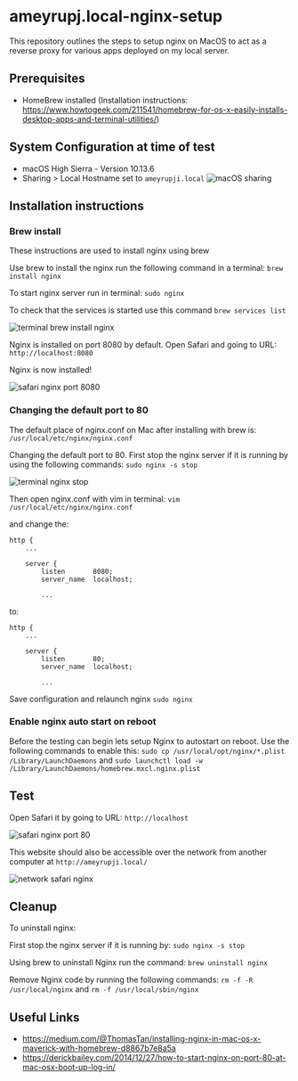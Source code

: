 # ameyrupj.local-nginx-setup

This repository outlines the steps to setup nginx on MacOS to act as a reverse proxy for various apps deployed on my local server.

## Prerequisites 

- HomeBrew installed (Installation instructions: https://www.howtogeek.com/211541/homebrew-for-os-x-easily-installs-desktop-apps-and-terminal-utilities/)

## System Configuration at time of test

- macOS High Sierra - Version 10.13.6 
- Sharing > Local Hostname set to `ameyrupji.local` ![macOS sharing](images/macos-sharing-ameyrupji.local.png)

## Installation instructions

### Brew install

These instructions are used to install nginx using brew

Use brew to install the nginx run the following command in a terminal: `brew install nginx`

To start nginx server run in terminal: `sudo nginx`

To check that the services is started use this command `brew services list`

![terminal brew install nginx](images/terminal-brew-install-nginx.png)

Nginx is installed on port 8080 by default. Open Safari and going to URL: `http://localhost:8080`

Nginx is now installed!

![safari nginx port 8080](images/safari-nginx-8080.png)


### Changing the default port to 80

The default place of nginx.conf on Mac after installing with brew is:
`/usr/local/etc/nginx/nginx.conf`

Changing the default port to 80. First stop the nginx server if it is running by using the following commands:
`sudo nginx -s stop`

![terminal nginx stop](images/terminal-nginx-stop.png)

Then open nginx.conf with vim in terminal:
`vim /usr/local/etc/nginx/nginx.conf`

and change the:

```
http {
    ...

    server {
        listen       8080;
        server_name  localhost;

        ...
```

to:

```
http {
    ...

    server {
        listen       80;
        server_name  localhost;

        ...
```

Save configuration and relaunch nginx
`sudo nginx`

### Enable nginx auto start on reboot

Before the testing can begin lets setup Nginx to autostart on reboot. Use the following commands to enable this: `sudo cp /usr/local/opt/nginx/*.plist /Library/LaunchDaemons` and 
`sudo launchctl load -w /Library/LaunchDaemons/homebrew.mxcl.nginx.plist`

## Test 

Open Safari it by going to URL:
`http://localhost`

![safari nginx port 80](images/safari-nginx-80.png)

This website should also be accessible over the network from another computer at `http://ameyrupji.local/`

![network safari nginx](images/network-safari-nginx.png)



## Cleanup

To uninstall nginx:

First stop the nginx server if it is running by:
`sudo nginx -s stop`

Using brew to uninstall Nginx run the command: 
`brew uninstall nginx`

Remove Nginx code by running the following commands:
`rm -f -R /usr/local/nginx` and `rm -f /usr/local/sbin/nginx`


## Useful Links

- https://medium.com/@ThomasTan/installing-nginx-in-mac-os-x-maverick-with-homebrew-d8867b7e8a5a
- https://derickbailey.com/2014/12/27/how-to-start-nginx-on-port-80-at-mac-osx-boot-up-log-in/